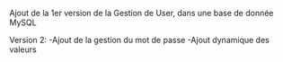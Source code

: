 Ajout de la 1er version de la Gestion de User, dans une base de donnée MySQL

Version 2:
  -Ajout de la gestion du mot de passe
  -Ajout dynamique des valeurs
